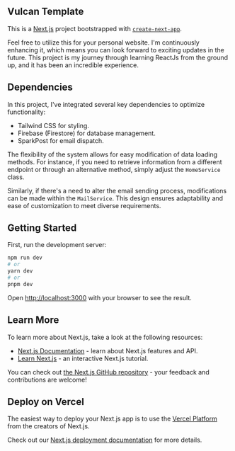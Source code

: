 ## Vulcan Template
This is a [Next.js](https://nextjs.org/) project bootstrapped with [`create-next-app`](https://github.com/vercel/next.js/tree/canary/packages/create-next-app).

Feel free to utilize this for your personal website. I'm continuously enhancing it, which means you can look forward to exciting updates in the future. This project is my journey through learning ReactJs from the ground up, and it has been an incredible experience.

## Dependencies
In this project, I've integrated several key dependencies to optimize functionality:

- Tailwind CSS for styling.
- Firebase (Firestore) for database management.
- SparkPost for email dispatch.

The flexibility of the system allows for easy modification of data loading methods. For instance, if you need to retrieve information from a different endpoint or through an alternative method, simply adjust the `HomeService` class.

Similarly, if there's a need to alter the email sending process, modifications can be made within the `MailService`. This design ensures adaptability and ease of customization to meet diverse requirements.

## Getting Started

First, run the development server:

```bash
npm run dev
# or
yarn dev
# or
pnpm dev
```

Open [http://localhost:3000](http://localhost:3000) with your browser to see the result.

## Learn More

To learn more about Next.js, take a look at the following resources:

- [Next.js Documentation](https://nextjs.org/docs) - learn about Next.js features and API.
- [Learn Next.js](https://nextjs.org/learn) - an interactive Next.js tutorial.

You can check out [the Next.js GitHub repository](https://github.com/vercel/next.js/) - your feedback and contributions are welcome!

## Deploy on Vercel

The easiest way to deploy your Next.js app is to use the [Vercel Platform](https://vercel.com/new?utm_medium=default-template&filter=next.js&utm_source=create-next-app&utm_campaign=create-next-app-readme) from the creators of Next.js.

Check out our [Next.js deployment documentation](https://nextjs.org/docs/deployment) for more details.